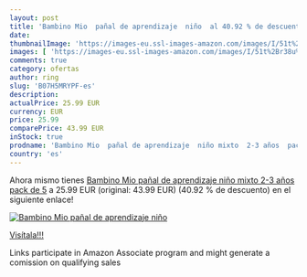 ```yaml
---
layout: post
title: 'Bambino Mio  pañal de aprendizaje  niño  al 40.92 % de descuento'
date: 
thumbnailImage: 'https://images-eu.ssl-images-amazon.com/images/I/51t%2Br38u%2B2L._SL200_.jpg'
images: [ 'https://images-eu.ssl-images-amazon.com/images/I/51t%2Br38u%2B2L._SL200_.jpg' ]
comments: true
category: ofertas
author: ring
slug: 'B07H5MRYPF-es'
description:
actualPrice: 25.99 EUR
currency: EUR
price: 25.99
comparePrice: 43.99 EUR
inStock: true
prodname: 'Bambino Mio  pañal de aprendizaje  niño mixto  2-3 años  pack de 5'
country: 'es'
---
```


Ahora mismo tienes [Bambino Mio  pañal de aprendizaje  niño mixto  2-3 años  pack de 5](https://www.amazon.es/dp/B07H5MRYPF/?tag=tolees-21) a 25.99 EUR (original: 43.99 EUR) (40.92 %  de descuento) en el siguiente enlace!

[![Bambino Mio  pañal de aprendizaje  niño ](https://images-eu.ssl-images-amazon.com/images/I/51t%2Br38u%2B2L._SL200_.jpg)](https://www.amazon.es/dp/B07H5MRYPF/?tag=tolees-21)

[Visítala!!!](https://www.amazon.es/dp/B07H5MRYPF/?tag=tolees-21)

Links participate in Amazon Associate program and might generate a comission on qualifying sales
